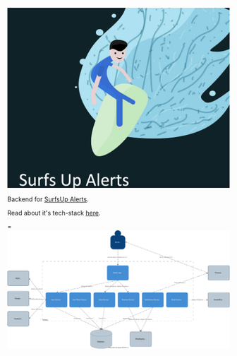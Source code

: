 ![Screenshot](Surfsup.png)

Backend for [SurfsUp Alerts](https://play.google.com/store/apps/details?id=com.passiondigital.surfsup.android).

Read about it's tech-stack [here](https://medium.com/@amanmanocha).

=![Component diagram](src/main/resources/SurfsUp.drawio.svg)
